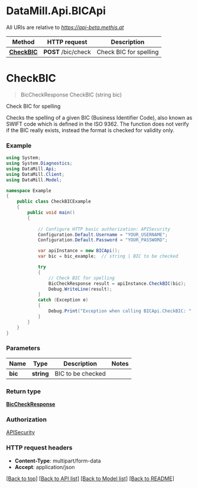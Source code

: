 # DataMill.Api.BICApi

All URIs are relative to *https://api-beta.methis.at*

Method | HTTP request | Description
------------- | ------------- | -------------
[**CheckBIC**](BICApi.md#checkbic) | **POST** /bic/check | Check BIC for spelling


<a name="checkbic"></a>
# **CheckBIC**
> BicCheckResponse CheckBIC (string bic)

Check BIC for spelling

Checks the spelling of a given BIC (Business Identifier Code), also known as SWIFT code which is defined in the ISO 9362. The function does not verify if the BIC really exists, instead the format is checked for validity only. 

### Example
```csharp
using System;
using System.Diagnostics;
using DataMill.Api;
using DataMill.Client;
using DataMill.Model;

namespace Example
{
    public class CheckBICExample
    {
        public void main()
        {
            
            // Configure HTTP basic authorization: APISecurity
            Configuration.Default.Username = "YOUR_USERNAME";
            Configuration.Default.Password = "YOUR_PASSWORD";

            var apiInstance = new BICApi();
            var bic = bic_example;  // string | BIC to be checked

            try
            {
                // Check BIC for spelling
                BicCheckResponse result = apiInstance.CheckBIC(bic);
                Debug.WriteLine(result);
            }
            catch (Exception e)
            {
                Debug.Print("Exception when calling BICApi.CheckBIC: " + e.Message );
            }
        }
    }
}
```

### Parameters

Name | Type | Description  | Notes
------------- | ------------- | ------------- | -------------
 **bic** | **string**| BIC to be checked | 

### Return type

[**BicCheckResponse**](BicCheckResponse.md)

### Authorization

[APISecurity](../README.md#APISecurity)

### HTTP request headers

 - **Content-Type**: multipart/form-data
 - **Accept**: application/json

[[Back to top]](#) [[Back to API list]](../README.md#documentation-for-api-endpoints) [[Back to Model list]](../README.md#documentation-for-models) [[Back to README]](../README.md)

